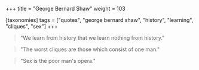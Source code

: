 +++
title = "George Bernard Shaw"
weight = 103

[taxonomies]
tags = ["quotes", "george bernard shaw", "history", "learning", "cliques",
"sex"]
+++

> "We learn from history that we learn nothing from history."

> "The worst cliques are those which consist of one man."

> "Sex is the poor man's opera."
